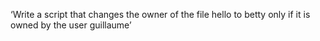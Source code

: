 ‘Write a script that changes the owner of the file hello to betty only if it is owned by the user guillaume’
